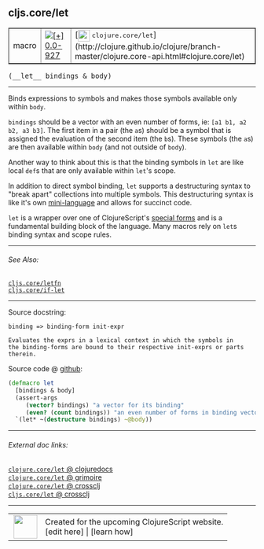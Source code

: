 ## cljs.core/let



 <table border="1">
<tr>
<td>macro</td>
<td><a href="https://github.com/cljsinfo/cljs-api-docs/tree/0.0-927"><img valign="middle" alt="[+] 0.0-927" title="Added in 0.0-927" src="https://img.shields.io/badge/+-0.0--927-lightgrey.svg"></a> </td>
<td>
[<img height="24px" valign="middle" src="http://i.imgur.com/1GjPKvB.png"> <samp>clojure.core/let</samp>](http://clojure.github.io/clojure/branch-master/clojure.core-api.html#clojure.core/let)
</td>
</tr>
</table>


 <samp>
(__let__ bindings & body)<br>
</samp>

---

Binds expressions to symbols and makes those symbols available only within
`body`.

`bindings` should be a vector with an even number of forms, ie: `[a1 b1, a2 b2,
a3 b3]`. The first item in a pair (the `a`s) should be a symbol that is assigned
the evaluation of the second item (the `b`s). These symbols (the `a`s) are then
available within `body` (and not outside of `body`).

Another way to think about this is that the binding symbols in `let` are like
local `def`s that are only available within `let`'s scope.

In addition to direct symbol binding, `let` supports a destructuring syntax to
"break apart" collections into multiple symbols. This destructuring syntax is
like it's own [mini-language] and allows for succinct code.

`let` is a wrapper over one of ClojureScript's [special forms] and is a
fundamental building block of the language. Many macros rely on `let`s binding
syntax and scope rules.

[mini-language]:http://blog.jayfields.com/2010/07/clojure-destructuring.html
[special forms]:http://clojure.org/special_forms



---


###### See Also:

[`cljs.core/letfn`](../cljs.core/letfn.md)<br>
[`cljs.core/if-let`](../cljs.core/if-let.md)<br>

---


Source docstring:

```
binding => binding-form init-expr

Evaluates the exprs in a lexical context in which the symbols in
the binding-forms are bound to their respective init-exprs or parts
therein.
```


Source code @ [github](https://github.com/clojure/clojurescript/blob/r2138/src/clj/cljs/core.clj#L131-L141):

```clj
(defmacro let
  [bindings & body]
  (assert-args
     (vector? bindings) "a vector for its binding"
     (even? (count bindings)) "an even number of forms in binding vector")
  `(let* ~(destructure bindings) ~@body))
```

<!--
Repo - tag - source tree - lines:

 <pre>
clojurescript @ r2138
└── src
    └── clj
        └── cljs
            └── <ins>[core.clj:131-141](https://github.com/clojure/clojurescript/blob/r2138/src/clj/cljs/core.clj#L131-L141)</ins>
</pre>

-->

---



###### External doc links:

[`clojure.core/let` @ clojuredocs](http://clojuredocs.org/clojure.core/let)<br>
[`clojure.core/let` @ grimoire](http://conj.io/store/v1/org.clojure/clojure/1.7.0-beta3/clj/clojure.core/let/)<br>
[`clojure.core/let` @ crossclj](http://crossclj.info/fun/clojure.core/let.html)<br>
[`cljs.core/let` @ crossclj](http://crossclj.info/fun/cljs.core/let.html)<br>

---

 <table>
<tr><td>
<img valign="middle" align="right" width="48px" src="http://i.imgur.com/Hi20huC.png">
</td><td>
Created for the upcoming ClojureScript website.<br>
[edit here] | [learn how]
</td></tr></table>

[edit here]:https://github.com/cljsinfo/cljs-api-docs/blob/master/cljsdoc/cljs.core/let.cljsdoc
[learn how]:https://github.com/cljsinfo/cljs-api-docs/wiki/cljsdoc-files

<!--

This information was too distracting to show to readers, but I'll leave it
commented here since it is helpful to:

- pretty-print the data used to generate this document
- and show how to retrieve that data



The API data for this symbol:

```clj
{:description "Binds expressions to symbols and makes those symbols available only within\n`body`.\n\n`bindings` should be a vector with an even number of forms, ie: `[a1 b1, a2 b2,\na3 b3]`. The first item in a pair (the `a`s) should be a symbol that is assigned\nthe evaluation of the second item (the `b`s). These symbols (the `a`s) are then\navailable within `body` (and not outside of `body`).\n\nAnother way to think about this is that the binding symbols in `let` are like\nlocal `def`s that are only available within `let`'s scope.\n\nIn addition to direct symbol binding, `let` supports a destructuring syntax to\n\"break apart\" collections into multiple symbols. This destructuring syntax is\nlike it's own [mini-language] and allows for succinct code.\n\n`let` is a wrapper over one of ClojureScript's [special forms] and is a\nfundamental building block of the language. Many macros rely on `let`s binding\nsyntax and scope rules.\n\n[mini-language]:http://blog.jayfields.com/2010/07/clojure-destructuring.html\n[special forms]:http://clojure.org/special_forms",
 :ns "cljs.core",
 :name "let",
 :signature ["[bindings & body]"],
 :history [["+" "0.0-927"]],
 :type "macro",
 :related ["cljs.core/letfn" "cljs.core/if-let"],
 :full-name-encode "cljs.core/let",
 :source {:code "(defmacro let\n  [bindings & body]\n  (assert-args\n     (vector? bindings) \"a vector for its binding\"\n     (even? (count bindings)) \"an even number of forms in binding vector\")\n  `(let* ~(destructure bindings) ~@body))",
          :title "Source code",
          :repo "clojurescript",
          :tag "r2138",
          :filename "src/clj/cljs/core.clj",
          :lines [131 141]},
 :full-name "cljs.core/let",
 :clj-symbol "clojure.core/let",
 :docstring "binding => binding-form init-expr\n\nEvaluates the exprs in a lexical context in which the symbols in\nthe binding-forms are bound to their respective init-exprs or parts\ntherein."}

```

Retrieve the API data for this symbol:

```clj
;; from Clojure REPL
(require '[clojure.edn :as edn])
(-> (slurp "https://raw.githubusercontent.com/cljsinfo/cljs-api-docs/catalog/cljs-api.edn")
    (edn/read-string)
    (get-in [:symbols "cljs.core/let"]))
```

-->
